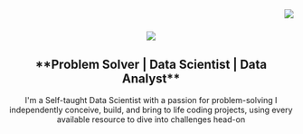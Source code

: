 <img align="right" src="https://visitor-badge.laobi.icu/badge?page_id=trystan-geoffre.trystan-geoffre" />

<h1 align="center">
    <img src="https://readme-typing-svg.herokuapp.com/?font=Righteous&size=35&center=true&vCenter=true&width=450&height=70&duration=4000&lines=Hey!+👋;+I'm+Trystan;Welcome to my Github!" />
</h1>

<h2 align="center">**Problem Solver | Data Scientist | Data Analyst**</h2>

<div align="center"> 
    I'm a Self-taught Data Scientist with a passion for problem-solving
    I independently conceive, build, and bring to life coding projects, 
    using every available resource to dive into challenges head-on
</div>





